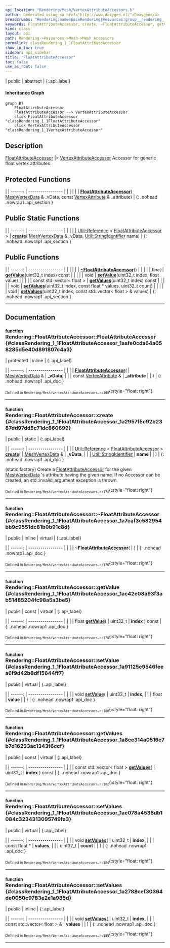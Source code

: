 ```yaml
---
api_location: "Rendering/Mesh/VertexAttributeAccessors.h"
author: Generated using <a href="http://www.doxygen.nl/">Doxygen</a>
breadcrumbs: "Rendering:namespaceRendering|Resources:group__rendering__resources|Mesh:group__mesh|Mesh Accessors:group__mesh__accessor"
keywords: FloatAttributeAccessor, create, ~FloatAttributeAccessor, getValue, setValue, getValues, setValues, setValues
kind: class
layout: api
path: Rendering->Resources->Mesh->Mesh Accessors
permalink: classRendering_1_1FloatAttributeAccessor
show_in_toc: true
sidebar: api_sidebar
title: "FloatAttributeAccessor"
toc: false
use_as_root: false
---
```


| public | abstract |
{:.api_label}

#### Inheritance Graph

```mermaid
graph BT
	FloatAttributeAccessor
	FloatAttributeAccessor --> VertexAttributeAccessor
	click FloatAttributeAccessor "classRendering_1_1FloatAttributeAccessor"
	click VertexAttributeAccessor "classRendering_1_1VertexAttributeAccessor"
```

## Description



 [FloatAttributeAccessor](classRendering_1_1FloatAttributeAccessor) |> [VertexAttributeAccessor](classRendering_1_1VertexAttributeAccessor) Accessor for generic float vertex attributes.



## Protected Functions

|
| ------: | ----------------- |
|  | |
|  | **[FloatAttributeAccessor](#classRendering_1_1FloatAttributeAccessor_1aafe0cda64a058285d5e40d891807c4a3)**( [MeshVertexData](classRendering_1_1MeshVertexData) & _vData, const [VertexAttribute](classRendering_1_1VertexAttribute) & _attribute) |
{: .nohead .nowrap1 .api_section }


## Public Static Functions

|
| ------: | ----------------- |
|  | |
| [Util::Reference](classUtil_1_1Reference) < [FloatAttributeAccessor](classRendering_1_1FloatAttributeAccessor) > | **[create](#classRendering_1_1FloatAttributeAccessor_1a2957f5c92b2387dd97dd5c71dc860699)**( [MeshVertexData](classRendering_1_1MeshVertexData) & _vData,  [Util::StringIdentifier](classUtil_1_1StringIdentifier)  name) |
{: .nohead .nowrap1 .api_section }


## Public Functions

|
| ------: | ----------------- |
|  | |
|  | **[~FloatAttributeAccessor](#classRendering_1_1FloatAttributeAccessor_1a7caf3c582954bb9c9551dc81b0b91c8d)**() |
|  | |
| float | **[getValue](#classRendering_1_1FloatAttributeAccessor_1ac42e08a93f3ab51485204fc98a5a3be5)**(uint32_t index) const |
|  | |
| void | **[setValue](#classRendering_1_1FloatAttributeAccessor_1a91125c9546feea6f9d42b8df15644ff7)**(uint32_t index, float value) |
|  | |
| const std::vector< float > | **[getValues](#classRendering_1_1FloatAttributeAccessor_1a8ce314a0516c7b7d16233ac1343f6ccf)**(uint32_t index) const |
|  | |
| void | **[setValues](#classRendering_1_1FloatAttributeAccessor_1ae078a4538db1084c3234313095749fa3)**(uint32_t index, const float * values, uint32_t count) |
|  | |
| void | **[setValues](#classRendering_1_1FloatAttributeAccessor_1a2788cef30364de0050c9783e2e1a985d)**(uint32_t index, const std::vector< float > & values) |
{: .nohead .nowrap1 .api_section }


-------------------------------------------------------------------

## Documentation

### <small>function</small><br/> Rendering::FloatAttributeAccessor::FloatAttributeAccessor {#classRendering_1_1FloatAttributeAccessor_1aafe0cda64a058285d5e40d891807c4a3}

| protected | inline |
{:.api_label}

|
| ------: | ----------------- |
|  |
|  **[FloatAttributeAccessor](#classRendering_1_1FloatAttributeAccessor_1aafe0cda64a058285d5e40d891807c4a3)**( |  [MeshVertexData](classRendering_1_1MeshVertexData) & | **_vData**, |
| | const [VertexAttribute](classRendering_1_1VertexAttribute) & | **_attribute** |
|   ) |
{: .nohead .nowrap1 .api_doc }





<sub>Defined in `Rendering/Mesh/VertexAttributeAccessors.h:168`</sub>{:style="float: right"}

-------------------------------------------------------------------

### <small>function</small><br/> Rendering::FloatAttributeAccessor::create {#classRendering_1_1FloatAttributeAccessor_1a2957f5c92b2387dd97dd5c71dc860699}

| public | static |
{:.api_label}

|
| ------: | ----------------- |
|  |
| [Util::Reference](classUtil_1_1Reference) < [FloatAttributeAccessor](classRendering_1_1FloatAttributeAccessor) > **[create](#classRendering_1_1FloatAttributeAccessor_1a2957f5c92b2387dd97dd5c71dc860699)**( |  [MeshVertexData](classRendering_1_1MeshVertexData) & | **_vData**, |
| |  [Util::StringIdentifier](classUtil_1_1StringIdentifier)  | **name** |
|   ) |
{: .nohead .nowrap1 .api_doc }



(static factory) Create a [FloatAttributeAccessor](classRendering_1_1FloatAttributeAccessor) for the given [MeshVertexData](classRendering_1_1MeshVertexData) 's attribute having the given name. If no Accessor can be created, an std::invalid_argument exception is thrown.



<sub>Defined in `Rendering/Mesh/VertexAttributeAccessors.h:174`</sub>{:style="float: right"}

-------------------------------------------------------------------

### <small>function</small><br/> Rendering::FloatAttributeAccessor::~FloatAttributeAccessor {#classRendering_1_1FloatAttributeAccessor_1a7caf3c582954bb9c9551dc81b0b91c8d}

| public | inline | virtual |
{:.api_label}

|
| ------: | ----------------- |
|  |
|  **[~FloatAttributeAccessor](#classRendering_1_1FloatAttributeAccessor_1a7caf3c582954bb9c9551dc81b0b91c8d)**( |  ) |
{: .nohead .nowrap1 .api_doc }





<sub>Defined in `Rendering/Mesh/VertexAttributeAccessors.h:176`</sub>{:style="float: right"}

-------------------------------------------------------------------

### <small>function</small><br/> Rendering::FloatAttributeAccessor::getValue {#classRendering_1_1FloatAttributeAccessor_1ac42e08a93f3ab51485204fc98a5a3be5}

| public | const | virtual |
{:.api_label}

|
| ------: | ----------------- |
|  |
| float **[getValue](#classRendering_1_1FloatAttributeAccessor_1ac42e08a93f3ab51485204fc98a5a3be5)**( | uint32_t | **index** ) const |
{: .nohead .nowrap1 .api_doc }





<sub>Defined in `Rendering/Mesh/VertexAttributeAccessors.h:178`</sub>{:style="float: right"}

-------------------------------------------------------------------

### <small>function</small><br/> Rendering::FloatAttributeAccessor::setValue {#classRendering_1_1FloatAttributeAccessor_1a91125c9546feea6f9d42b8df15644ff7}

| public | virtual |
{:.api_label}

|
| ------: | ----------------- |
|  |
| void **[setValue](#classRendering_1_1FloatAttributeAccessor_1a91125c9546feea6f9d42b8df15644ff7)**( | uint32_t | **index**, |
| | float | **value** |
|   ) |
{: .nohead .nowrap1 .api_doc }





<sub>Defined in `Rendering/Mesh/VertexAttributeAccessors.h:180`</sub>{:style="float: right"}

-------------------------------------------------------------------

### <small>function</small><br/> Rendering::FloatAttributeAccessor::getValues {#classRendering_1_1FloatAttributeAccessor_1a8ce314a0516c7b7d16233ac1343f6ccf}

| public | const | virtual |
{:.api_label}

|
| ------: | ----------------- |
|  |
| const std::vector< float > **[getValues](#classRendering_1_1FloatAttributeAccessor_1a8ce314a0516c7b7d16233ac1343f6ccf)**( | uint32_t | **index** ) const |
{: .nohead .nowrap1 .api_doc }





<sub>Defined in `Rendering/Mesh/VertexAttributeAccessors.h:182`</sub>{:style="float: right"}

-------------------------------------------------------------------

### <small>function</small><br/> Rendering::FloatAttributeAccessor::setValues {#classRendering_1_1FloatAttributeAccessor_1ae078a4538db1084c3234313095749fa3}

| public | virtual |
{:.api_label}

|
| ------: | ----------------- |
|  |
| void **[setValues](#classRendering_1_1FloatAttributeAccessor_1ae078a4538db1084c3234313095749fa3)**( | uint32_t | **index**, |
| | const float * | **values**, |
| | uint32_t | **count** |
|   ) |
{: .nohead .nowrap1 .api_doc }





<sub>Defined in `Rendering/Mesh/VertexAttributeAccessors.h:184`</sub>{:style="float: right"}

-------------------------------------------------------------------

### <small>function</small><br/> Rendering::FloatAttributeAccessor::setValues {#classRendering_1_1FloatAttributeAccessor_1a2788cef30364de0050c9783e2e1a985d}

| public | inline |
{:.api_label}

|
| ------: | ----------------- |
|  |
| void **[setValues](#classRendering_1_1FloatAttributeAccessor_1a2788cef30364de0050c9783e2e1a985d)**( | uint32_t | **index**, |
| | const std::vector< float > & | **values** |
|   ) |
{: .nohead .nowrap1 .api_doc }





<sub>Defined in `Rendering/Mesh/VertexAttributeAccessors.h:185`</sub>{:style="float: right"}

-------------------------------------------------------------------

